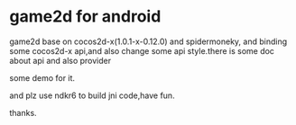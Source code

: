 game2d for android
==========================

game2d base on cocos2d-x(1.0.1-x-0.12.0) and spidermoneky, and binding some cocos2d-x api,and also change some api style.there is some doc about api and also provider

some demo for it.

and plz use ndkr6 to build jni code,have fun.

thanks.
